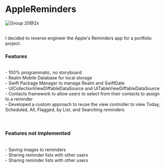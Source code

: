 # AppleReminders

![Group 20@2x](https://user-images.githubusercontent.com/25728996/89602840-3acf1800-d82d-11ea-81a4-c57b53fda36d.png)


<br>I decided to reverse engineer the Apple's Reminders app for a portfolio project.  

### Features
<br>- 100% programmatic, no storyboard
<br>- Realm Mobile Database for local storage
<br>- Swift Package Manager to manage Realm and SwiftDate
<br>- UICollectionViewDiffableDataSource and UITableViewDiffableDataSource
<br>- Contacts framework to allow users to select from their contacts to assign to a reminder
<br>- Developed a custom approach to reuse the view controller to view Today, Scheduled, All, Flagged, by List, and Searching reminders
<br>
<br>
<br>

### Features not implemented
<br>- Saving images to reminders
<br>- Sharing reminder lists with other users
<br>- Sharing reminder lists with other users


